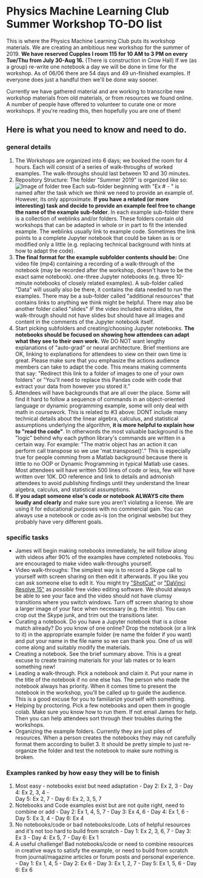 # Physics Machine Learning Club Summer Workshop TO-DO list

This is where the Physics Machine Learning Club puts its workshop materials. We are creating an ambitious new workshop for the summer of 2019. 
**We have reserved Cupples I room 115 for 10 AM to 3 PM on every Tue/Thu from July 30-Aug 16.** (There is construction in Crow Hall) 
If we (as a group) re-write one notebook a day we will be done in time for the workshop. As of 06/06 there are 54 days and 49 un-finished examples. If everyone does just a handful then we'll be done way sooner.

Currently we have gathered material and are working to transcribe new workshop materials from old materials, or from resources we found online. A number of people have offered to volunteer to curate one or more workshops. If you're reading this, then hopefully you are one of them!

## Here is what you need to know and need to do.
### general details
1. The Workshops are organized into 6 days; we booked the room for 4 hours. Each will consist of a series of walk-throughs of worked examples. The walk-throughs should last between 10 and 30 minutes. 
2. Repository Structure: The folder "Summer 2019" is organized like so: ![Image of folder tree](https://github.com/jojker/PML_Workshops/blob/master/Summer%202019.png)  Each sub-folder beginning with "Ex # - " is named after the task which we *think* we need to provide an example of. However, its only approximate. **If you have a related (or more interesting) task and decide to provide an example feel free to change the name of the example sub-folder**. In each example sub-folder there is a collection of weblinks and/or folders. These folders contain old workshops that can be adapted in whole or in part to fit the intended example. The weblinks usually link to example code. Sometimes the link points to a complete Jupyter notebook that could be taken as is or modified only a little (e.g. replacing technical background with hints at how to adapt the code). 
3. **The final format for the example subfolder contents should be:** One video file (mp4) containing a recording of a walk-through of the notebook (may be recorded after the workshop, doesn't have to be the exact same notebook). one-three Jupyter notebooks (e.g. three 10-minute notebooks of closely related examples). A sub-folder called "Data" will usually also be there, it contains the data needed to run the examples. There may be a sub-folder called "additional resources" that contains links to anything we think might be helpful. There may also be another folder called "slides" *IF* the video included extra slides, the walk-through should not have slides but should have all images and content in the comments of the Jupyter notebook itself.
4. Start picking subfolders and creating/choosing Jupyter notebooks. **The notebooks should be focused on showing how attendees can adapt what they see to their own work.** We DO NOT want lengthy explanations of "auto-grad" or neural architecture. Brief mentions are OK, linking to explanations for attendees to view on their own time is great. Please make sure that you emphasize the actions audience members can take to adapt the code. This means making comments that say: "Redirect this link to a folder of images to one of your own folders" or "You'll need to replace this Pandas code with code that extract your data from however you stored it."
5. Attendees will have backgrounds that are all over the place. Some will find it hard to follow a sequence of commands in an object-oriented language or dynamic programming example, some will only deal with math in coursework. This is related to #3 above: DONT include many technical details about the linear algebra, calculus, and statistical assumptions underlying the algorithm, **it is more helpful to explain how to "read the code"**. In otherwords the most valuable background is the "logic" behind why each python library's commands are written in a certain way. For example: "The matrix object has an action it can perform call transpose so we use 'mat.transpose()'." This is especially true for people comming from a Matlab background because there is little to no OOP or Dynamic Programming in typical Matlab use cases. Most attendees will have written 500 lines of code or less, few will have written over 10K. DO reference and link to details and admonish attendees to avoid *publishing* findings until they understand the linear algebra, calculus, and statistical assumptions.
6. **If you adapt someone else's code or notebook ALWAYS cite them loudly and clearly** and make sure you aren't violating a license. We are using it for educational purposes with no commercial gain. You can always use a notebook or code as-is (on the original website) but they probably have very different goals. 


### specific tasks
- James will begin making notebooks immediately, he will follow along with videos after 90% of the examples have completed notebooks. You are encouraged to make video walk-throughs yourself.
- Video walk-throughs: The simplest way is to record a Skype call to yourself with screen sharing on then edit it afterwards. If you like you can ask someone else to edit it. You might try ["ShotCut"](https://shotcut.org/) or ["DaVinci Resolve 15"](https://www.engadget.com/2018/08/22/davinci-resolve-15-free-hollywood-video-editor-review) as *possible* free video editing software. We should always be able to see your face and the video should not have clumsy transitions where you switch windows. Turn off screen sharing to show a larger image of your face when necessary (e.g. the intro). You can crop out the Skype junk, and trim out the transitions later.
- Curating a notebook. Do you have a Jupyter notebook that is a close match already? Do you know of one online? Drop the notebook (or a link to it) in the appropriate example folder (re name the folder if you want) and put your name in the file name so we can thank you. One of us will come along and suitably modify the materials.
- Creating a notebook. See the brief summary above. This is a great excuse to create training materials for your lab mates or to learn something new!
- Leading a walk-through. Pick a notebook and claim it. Put your name in the title of the notebook if no one else has. The person who made the notebook always has priority. When it comes time to present the notebook in the workshop, you'll be called up to guide the audience. This is a good excuse for you to familiarize yourself with something. 
- Helping by proctoring. Pick a few notebooks and open them in google colab. Make sure you know how to run them. If not email James for help. Then you can help attendees sort through their troubles during the workshops.
- Organizing the example folders. Currently they are just piles of resources. When a person creates the notebooks they may not carefully format them according to bullet 3. It should be pretty simple to just re-organize the folder and test the notebook to make sure nothing is broken.


### Examples ranked by how easy they will be to finish
1. Most easy - notebooks exist but need adaptation - 
Day 2: Ex 2, 3 - 
Day 4: Ex 2, 3, 4 -  
Day 5: Ex 2, 7 - 
Day 6: Ex 2, 3, 5, 7
2. Notebooks and Code examples exist but are not quite right, need to combine or add - 
Day 2: Ex 1, 4, 5, 7 - 
Day 3: Ex 4, 6 - 
Day 4: Ex 1, 6 - 
Day 5: Ex 3, 4 - 
Day 6: Ex 4
3. No notebooks/code or bad notebooks/code. Lots of helpful resources and it's not too hard to build from scratch - 
Day 1: Ex 2, 3, 6, 7 - 
Day 3: Ex 3 - 
Day 4: Ex 5, 7 - 
Day 6: Ex 1
4. A useful challenge! Bad notebooks/code or need to combine resources in creative ways to satisfy the example, or need to build from scratch from journal/magazine articles or forum posts and personal experience. - 
Day 1: Ex 1, 4, 5 - 
Day 2: Ex 6 - 
Day 3: Ex 1, 2, 7 - 
Day 5: Ex 1, 5, 6 - 
Day 6: Ex 6
